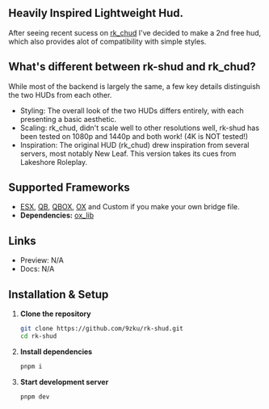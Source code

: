 ## **Heavily Inspired Lightweight Hud.**
After seeing recent sucess on [rk_chud](https://github.com/9zku/rk_chud) I've decided to make a 2nd free hud, which also provides alot of compatibility with simple styles.

## **What's different between rk-shud and rk_chud?**
While most of the backend is largely the same, a few key details distinguish the two HUDs from each other.
- Styling: The overall look of the two HUDs differs entirely, with each presenting a basic aesthetic.
- Scaling: rk_chud, didn't scale well to other resolutions well, rk-shud has been tested on 1080p and 1440p and both work! (4K is NOT tested!)
- Inspiration: The original HUD (rk_chud) drew inspiration from several servers, most notably New Leaf. This version takes its cues from Lakeshore Roleplay.
 
## **Supported Frameworks**
- [ESX](https://github.com/esx-framework/esx_core/tree/main/%5Bcore%5D), [QB](https://github.com/qbcore-framework/qb-core), [QBOX](https://github.com/Qbox-project/qbx_core/tree/main), [OX](https://github.com/CommunityOx/ox_core) and Custom if you make your own bridge file.
- **Dependencies:** [ox_lib](https://github.com/CommunityOx/ox_lib)

## **Links**
- Preview: N/A
- Docs: N/A

## Installation & Setup

1. **Clone the repository**
   ```bash
   git clone https://github.com/9zku/rk-shud.git
   cd rk-shud
   ```

2. **Install dependencies**
   ```bash
   pnpm i
   ```

3. **Start development server**
   ```bash
   pnpm dev
   ```
